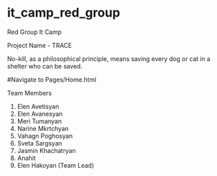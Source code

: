 # it_camp_red_group
Red Group It Camp

Project Name - TRACE

No-kill, as a philosophical principle, means saving every dog or cat in a shelter who can be saved. 

#Navigate to Pages/Home.html

Team Members
1) Elen Avetisyan
2) Elen Avanesyan
3) Meri Tumanyan
4) Narine Mkrtchyan
5) Vahagn Poghosyan
6) Sveta Sargsyan
7) Jasmin Khachatryan
8) Anahit
9) Elen Hakoyan (Team Lead)

